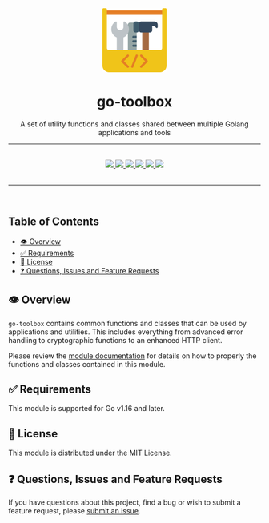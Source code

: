 <div align="center">
  <img width="128" src="./logo.svg" alt="toolbox logo" />
  <h1>go-toolbox</h1>
  <p>A set of utility functions and classes shared between multiple Golang applications and tools</p>
  <hr />
  <br />
  <a href="https://pkg.go.dev/go.sophtrust.dev/pkg/toolbox" target="_blank">
    <img src="https://img.shields.io/badge/go-reference-2a7d98?style=for-the-badge" />
  </a>
  <a href="https://goreportcard.com/report/gitlab.com/sophtrust/libraries/go/toolbox" target="_blank">
    <img src="https://goreportcard.com/badge/gitlab.com/sophtrust/libraries/go/toolbox?style=for-the-badge" />
  </a>
  <a href="#">
    <img src="https://img.shields.io/badge/stability-stable-blue?style=for-the-badge" />
  </a>
  <a href="https://en.wikipedia.org/wiki/MIT_License" target="_blank">
    <img src="https://img.shields.io/badge/license-MIT-maroon?style=for-the-badge" />
  </a>
  <a href="#">
    <img src="https://img.shields.io/badge/support-community-purple?style=for-the-badge" />
  </a>
  <a href="https://conventionalcommits.org" target="_blank">
    <img src="https://img.shields.io/badge/Conventional%20Commits-1.0.0-orange.svg?style=for-the-badge" />
  </a>
</div>
<br />
<hr />
<br />

<!-- omit in toc -->
## Table of Contents
- [👁️ Overview](#️-overview)
- [✅ Requirements](#-requirements)
- [📃 License](#-license)
- [❓ Questions, Issues and Feature Requests](#-questions-issues-and-feature-requests)

## 👁️ Overview

`go-toolbox` contains common functions and classes that can be used by applications and utilities. This includes everything from advanced error handling to cryptographic functions to an enhanced HTTP client.

Please review the [module documentation](https://pkg.go.dev/go.sophtrust.dev/pkg/toolbox) for details on how to properly the functions and classes contained in this module.

## ✅ Requirements

This module is supported for Go v1.16 and later.

## 📃 License

This module is distributed under the MIT License.

## ❓ Questions, Issues and Feature Requests

If you have questions about this project, find a bug or wish to submit a feature request, please [submit an issue](https://gitlab.com/sophtrust/libraries/go/toolbox/-/issues).
